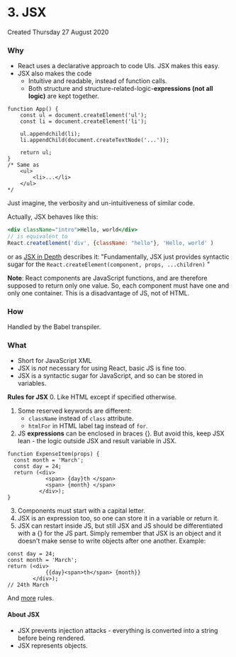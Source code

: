 # 3. JSX
Created Thursday 27 August 2020

### Why
* React uses a declarative approach to code UIs. JSX makes this easy.
* JSX also makes the code 
	* Intuitive and readable, instead of function calls.
	* Both structure and structure-related-logic-**expressions (not all logic)** are kept together.
```JSX
function App() {
	const ul = document.createElement('ul');
	const li = document.createElement('li');
	
	ul.appendchild(li);
	li.appendChild(document.createTextNode('...'));

	return ul;
}
/* Same as
	<ul>
		<li>...</li>
	</ul>
*/
```
Just imagine, the verbosity and un-intuitiveness of similar code.

Actually, JSX behaves like this:
```jsx
<div className="intro">Hello, world</div>
// is equivalent to
React.createElement('div', {className: "hello"}, 'Hello, world' )
```
or as [JSX in Depth](https://reactjs.org/docs/jsx-in-depth.html) describes it:
"Fundamentally, JSX just provides syntactic sugar for the `React.createElement(component, props, ...children)` "

**Note**: React components are JavaScript functions, and are therefore supposed to return only one value. So, each component must have one and only one container. This is a disadvantage of JS, not of HTML.

### How
Handled by the Babel transpiler.

### What
* Short for JavaScript XML
* JSX is *not* necessary for using React, basic JS is fine too.
* JSX is a syntactic sugar for JavaScript, and so can be stored in variables.


**Rules for JSX**
0. Like HTML except if specified otherwise.
1. Some reserved keywords are different:
	* ``className`` instead of ``class`` attribute.
	* ``htmlFor`` in HTML label tag instead of ``for``.
2. JS **expressions** can be enclosed in braces {}. But avoid this, keep JSX lean - the logic outside JSX and result variable in JSX.
```JSX
function ExpenseItem(props) {
  const month = 'March';
  const day = 24;
  return (<div>
		    <span> {day}th </span>
			<span> {month} </span>
		  </div>);
}
```
3. Components must start with a capital letter. 
4. JSX is an expression too, so one can store it in a variable or return it.
5. JSX can restart inside JS, but still JSX and JS should be differentiated with a {} for the JS part. Simply remember that JSX is an object and it doesn't make sense to write objects after one another. Example:
```JSX
const day = 24;
const month = 'March';
return (<div>
			{{day}<span>th</span> {month}}
		</div>);
// 24th March
```
And [more](https://flaviocopes.com/jsx/) rules.

#### About JSX
* JSX prevents injection attacks - everything is converted into a string before being rendered.
* JSX represents objects.


